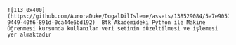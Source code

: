 
    ![113_0x400](https://github.com/AuroraDuke/DogalDilIsleme/assets/138529084/5a7e9057-9449-40f6-891d-0ca44e6bd192)  Btk Akademideki Python ile Makine Öğrenmesi kursunda kullanılan veri setinin düzeltilmesi ve işlemesi yer almaktadır 
